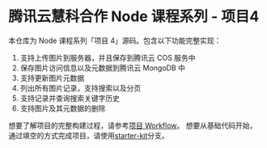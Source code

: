 腾讯云慧科合作 Node 课程系列 - 项目4
====================================

本仓库为 Node 课程系列「项目 4」源码。包含以下功能完整实现：

1. 支持上传图片到服务器，并且保存到腾讯云 COS 服务中
2. 保存图片访问信息以及元数据到腾讯云 MongoDB 中
3. 支持更新图片元数据
4. 列出所有图片记录，支持搜索以及分页
5. 支持记录并查询搜索关键字历史
6. 支持图片及其元数据的删除

想要了解项目的完整构建过程，请参考[项目 Workflow](https://github.com/qcourse/node-project-4/wiki/Workflow)。
想要从基础代码开始，通过填空的方式完成项目，请使用[starter-kit](https://github.com/qcourse/node-project-4/tree/starter-kit)分支。
